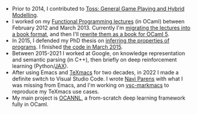 * Prior to 2014, I contributed to [Toss: General Game Playing and Hybrid Modelling](https://toss.sourceforge.net).
* I worked on my [Functional Programming lectures](https://ii.uni.wroc.pl/~lukstafi/FPcourse) (in OCaml) between February 2012 and March 2013. Currently I'm [migrating the lectures into a book format](https://lukstafi.github.io/curious-ocaml/old_lectures_as_book.html), and then I'll [rewrite them as a book for OCaml 5](https://lukstafi.github.io/curious-ocaml/new_book.html).
* In 2015, I defended my PhD thesis on [inferring the properties of programs](http://ii.uni.wroc.pl/~lukstafi/pmwiki/uploads/Infer/invargent-simple-slides.pdf). I finished [the code in March 2015](https://github.com/lukstafi/invargent).
* Between 2015-2021 I worked at Google, on knowledge representation and semantic parsing (in C++), then briefly on deep reinforcement learning (Python/[JAX](https://github.com/google/jax)).
* After using Emacs and [TeXmacs](https://texmacs.org) for two decades, in 2022 I made a definite switch to Visual Studio Code. I wrote [Navi Parens](https://github.com/lukstafi/navi-parens) with what I was missing from Emacs, and I'm working on [vsc-markmacs](https://github.com/lukstafi/vsc-markmacs) to reproduce my TeXmacs use cases.
* My main project is [OCANNL](https://github.com/lukstafi/ocannl), a from-scratch deep learning framework fully in OCaml.

